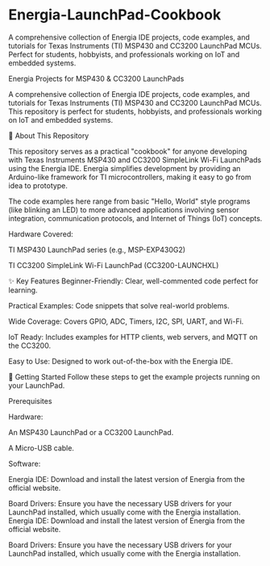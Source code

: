 # Energia-LaunchPad-Cookbook
A comprehensive collection of Energia IDE projects, code examples, and tutorials for Texas Instruments (TI) MSP430 and CC3200 LaunchPad MCUs. Perfect for students, hobbyists, and professionals working on IoT and embedded systems.

Energia Projects for MSP430 & CC3200 LaunchPads

A comprehensive collection of Energia IDE projects, code examples, and tutorials for Texas Instruments (TI) MSP430 and CC3200 LaunchPad MCUs. This repository is perfect for students, hobbyists, and professionals working on IoT and embedded systems.

🎯 About This Repository

This repository serves as a practical "cookbook" for anyone developing with Texas Instruments MSP430 and CC3200 SimpleLink Wi-Fi LaunchPads using the Energia IDE. Energia simplifies development by providing an Arduino-like framework for TI microcontrollers, making it easy to go from idea to prototype.

The code examples here range from basic "Hello, World" style programs (like blinking an LED) to more advanced applications involving sensor integration, communication protocols, and Internet of Things (IoT) concepts.

Hardware Covered:

TI MSP430 LaunchPad series (e.g., MSP-EXP430G2)

TI CC3200 SimpleLink Wi-Fi LaunchPad (CC3200-LAUNCHXL)

✨ Key Features
Beginner-Friendly: Clear, well-commented code perfect for learning.

Practical Examples: Code snippets that solve real-world problems.

Wide Coverage: Covers GPIO, ADC, Timers, I2C, SPI, UART, and Wi-Fi.

IoT Ready: Includes examples for HTTP clients, web servers, and MQTT on the CC3200.

Easy to Use: Designed to work out-of-the-box with the Energia IDE.

🚀 Getting Started
Follow these steps to get the example projects running on your LaunchPad.

Prerequisites

Hardware:

An MSP430 LaunchPad or a CC3200 LaunchPad.

A Micro-USB cable.

Software:

Energia IDE: Download and install the latest version of Energia from the official website.

Board Drivers: Ensure you have the necessary USB drivers for your LaunchPad installed, which usually come with the Energia installation.
Energia IDE: Download and install the latest version of Energia from the official website.

Board Drivers: Ensure you have the necessary USB drivers for your LaunchPad installed, which usually come with the Energia installation.
